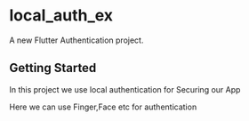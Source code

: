 # local_auth_ex

A new Flutter Authentication project.

## Getting Started

In this project we use local authentication for Securing our App

Here we can use Finger,Face etc for authentication

